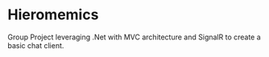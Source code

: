 # Hieromemics

Group Project leveraging .Net with MVC architecture and SignalR to create a basic chat client.
